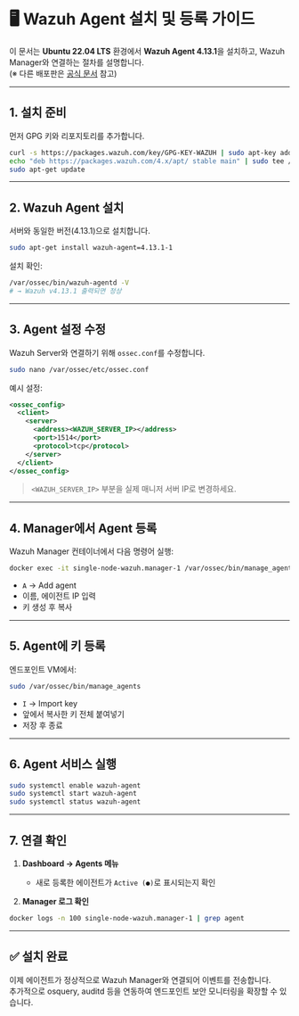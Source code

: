 # 🖥️ Wazuh Agent 설치 및 등록 가이드

이 문서는 **Ubuntu 22.04 LTS** 환경에서 **Wazuh Agent 4.13.1**을 설치하고, Wazuh Manager와 연결하는 절차를 설명합니다.  
(※ 다른 배포판은 [공식 문서](https://documentation.wazuh.com/) 참고)

---

## 1. 설치 준비

먼저 GPG 키와 리포지토리를 추가합니다.

```bash
curl -s https://packages.wazuh.com/key/GPG-KEY-WAZUH | sudo apt-key add -
echo "deb https://packages.wazuh.com/4.x/apt/ stable main" | sudo tee /etc/apt/sources.list.d/wazuh.list
sudo apt-get update
```

---

## 2. Wazuh Agent 설치

서버와 동일한 버전(4.13.1)으로 설치합니다.

```bash
sudo apt-get install wazuh-agent=4.13.1-1
```

설치 확인:

```bash
/var/ossec/bin/wazuh-agentd -V
# → Wazuh v4.13.1 출력되면 정상
```

---

## 3. Agent 설정 수정

Wazuh Server와 연결하기 위해 `ossec.conf`를 수정합니다.

```bash
sudo nano /var/ossec/etc/ossec.conf
```

예시 설정:

```xml
<ossec_config>
  <client>
    <server>
      <address><WAZUH_SERVER_IP></address>
      <port>1514</port>
      <protocol>tcp</protocol>
    </server>
  </client>
</ossec_config>
```

> `<WAZUH_SERVER_IP>` 부분을 실제 매니저 서버 IP로 변경하세요.

---

## 4. Manager에서 Agent 등록

Wazuh Manager 컨테이너에서 다음 명령어 실행:

```bash
docker exec -it single-node-wazuh.manager-1 /var/ossec/bin/manage_agents
```

- `A` → Add agent  
- 이름, 에이전트 IP 입력  
- 키 생성 후 복사  

---

## 5. Agent에 키 등록

엔드포인트 VM에서:

```bash
sudo /var/ossec/bin/manage_agents
```

- `I` → Import key  
- 앞에서 복사한 키 전체 붙여넣기  
- 저장 후 종료

---

## 6. Agent 서비스 실행

```bash
sudo systemctl enable wazuh-agent
sudo systemctl start wazuh-agent
sudo systemctl status wazuh-agent
```

---

## 7. 연결 확인

1. **Dashboard → Agents 메뉴**  
   - 새로 등록한 에이전트가 `Active (●)`로 표시되는지 확인  

2. **Manager 로그 확인**  

```bash
docker logs -n 100 single-node-wazuh.manager-1 | grep agent
```

---

## ✅ 설치 완료

이제 에이전트가 정상적으로 Wazuh Manager와 연결되어 이벤트를 전송합니다.  
추가적으로 osquery, auditd 등을 연동하여 엔드포인트 보안 모니터링을 확장할 수 있습니다.
